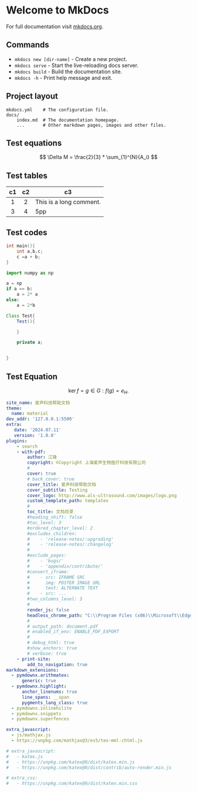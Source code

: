 # Welcome to MkDocs

For full documentation visit [mkdocs.org](https://www.mkdocs.org).

## Commands

* `mkdocs new [dir-name]` - Create a new project.
* `mkdocs serve` - Start the live-reloading docs server.
* `mkdocs build` - Build the documentation site.
* `mkdocs -h` - Print help message and exit.

## Project layout

    mkdocs.yml    # The configuration file.
    docs/
        index.md  # The documentation homepage.
        ...       # Other markdown pages, images and other files.


## Test equations

$$
    \Delta M = \frac{2}{3} * \sum_{1}^{N}{A_i}
$$

## Test tables

c1 | c2| c3
:----:|:-----:|----
1|2|This is a long comment.
3|4|5pp


## Test codes

```c
int main(){
    int a,b,c;
    c =a + b;
}
```

```python
import numpy as np

a = np
if a == b:
    a = 2* a
else:
    a = 2*b

```

```java
Class Test{
    Test(){

    }

    private a;


}

```
## Test Equation

$$
\operatorname{ker} f={g\in G:f(g)=e_{H}}{\mbox{.}}
$$

```yaml
site_name: 爱声科技帮助文档
theme:
  name: material
dev_addr: '127.0.0.1:5500' 
extra:
   date: '2024.07.11'
   version: '1.0.0'
plugins:
    - search
    - with-pdf:
        author: 江锋
        copyright: ©Copyright 上海爱声生物医疗科技有限公司
        #
        cover: true
        # back_cover: true
        cover_title: 爱声科技帮助文档
        cover_subtitle: Testing
        cover_logo: http://www.als-ultrasound.com/images/logo.png
        custom_template_path: templates
        #
        toc_title: 文档目录
        #heading_shift: false
        #toc_level: 3
        #ordered_chapter_level: 2
        #excludes_children:
        #    - 'release-notes/:upgrading'
        #    - 'release-notes/:changelog'
        #
        #exclude_pages:
        #    - 'bugs/'
        #    - 'appendix/contribute/'
        #convert_iframe:
        #    - src: IFRAME SRC
        #      img: POSTER IMAGE URL
        #      text: ALTERNATE TEXT
        #    - src: ...
        #two_columns_level: 3
        #
        render_js: false
        headless_chrome_path: "C:\\Program Files (x86)\\Microsoft\\Edge\\Application\\msedge.exe"
        #
        # output_path: document.pdf
        # enabled_if_env: ENABLE_PDF_EXPORT
        #
        # debug_html: true
        #show_anchors: true
        # verbose: true
    - print-site:
        add_to_navigation: true
markdown_extensions:
  - pymdownx.arithmatex:
      generic: true
  - pymdownx.highlight:
      anchor_linenums: true
      line_spans: __span
      pygments_lang_class: true
  - pymdownx.inlinehilite
  - pymdownx.snippets
  - pymdownx.superfences

extra_javascript:
  - js/mathjax.js
  - https://unpkg.com/mathjax@3/es5/tex-mml-chtml.js   

# extra_javascript:
#   - katex.js
#   - https://unpkg.com/katex@0/dist/katex.min.js
#   - https://unpkg.com/katex@0/dist/contrib/auto-render.min.js

# extra_css:
#   - https://unpkg.com/katex@0/dist/katex.min.css      

```